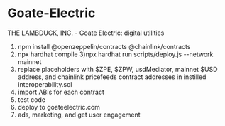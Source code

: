 # Goate-Electric
THE LAMBDUCK, INC. - Goate Electric: digital utilities


1) npm install @openzeppelin/contracts @chainlink/contracts
2) npx hardhat compile
3)npx hardhat run scripts/deploy.js --network mainnet
4) replace placeholders with $ZPE, $ZPW, usdMediator, mainnet $USD address, and chainlink pricefeeds contract addresses in instilled interoperability.sol
5) import ABIs for each contract
6) test code
7) deploy to goateelectric.com
8) ads, marketing, and get user engagement



